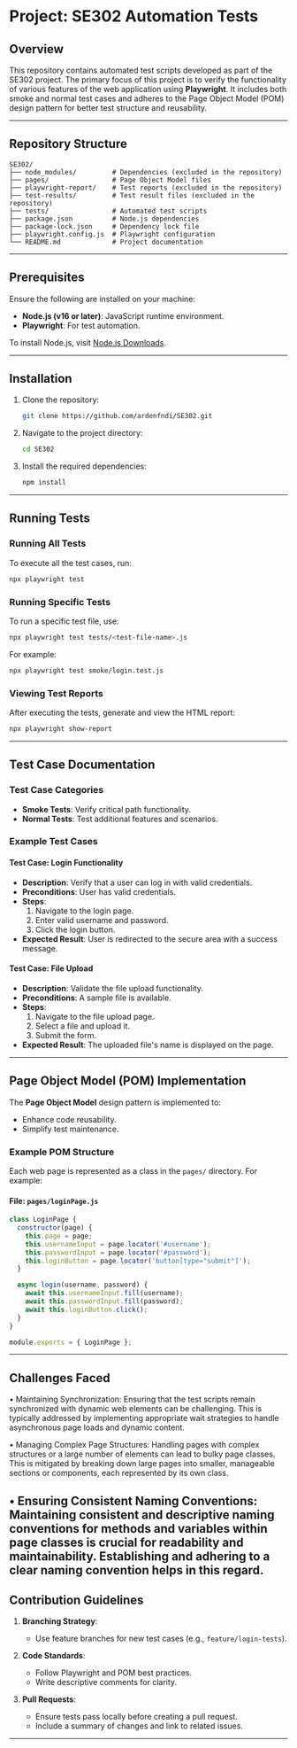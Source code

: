 # Project: SE302 Automation Tests

## Overview
This repository contains automated test scripts developed as part of the SE302 project. The primary focus of this project is to verify the functionality of various features of the web application using **Playwright**. It includes both smoke and normal test cases and adheres to the Page Object Model (POM) design pattern for better test structure and reusability.

---

## Repository Structure

```plaintext
SE302/
├── node_modules/         # Dependencies (excluded in the repository)
├── pages/                # Page Object Model files
├── playwright-report/    # Test reports (excluded in the repository)
├── test-results/         # Test result files (excluded in the repository)
├── tests/                # Automated test scripts
├── package.json          # Node.js dependencies
├── package-lock.json     # Dependency lock file
├── playwright.config.js  # Playwright configuration
└── README.md             # Project documentation
```

---

## Prerequisites

Ensure the following are installed on your machine:
- **Node.js (v16 or later)**: JavaScript runtime environment.
- **Playwright**: For test automation.

To install Node.js, visit [Node.js Downloads](https://nodejs.org/).

---

## Installation

1. Clone the repository:
   ```bash
   git clone https://github.com/ardenfndi/SE302.git
   ```
2. Navigate to the project directory:
   ```bash
   cd SE302
   ```
3. Install the required dependencies:
   ```bash
   npm install
   ```

---

## Running Tests

### Running All Tests
To execute all the test cases, run:
```bash
npx playwright test
```

### Running Specific Tests
To run a specific test file, use:
```bash
npx playwright test tests/<test-file-name>.js
```
For example:
```bash
npx playwright test smoke/login.test.js
```

### Viewing Test Reports
After executing the tests, generate and view the HTML report:
```bash
npx playwright show-report
```

---

## Test Case Documentation

### Test Case Categories
- **Smoke Tests**: Verify critical path functionality.
- **Normal Tests**: Test additional features and scenarios.

### Example Test Cases
#### Test Case: Login Functionality
- **Description**: Verify that a user can log in with valid credentials.
- **Preconditions**: User has valid credentials.
- **Steps**:
  1. Navigate to the login page.
  2. Enter valid username and password.
  3. Click the login button.
- **Expected Result**: User is redirected to the secure area with a success message.

#### Test Case: File Upload
- **Description**: Validate the file upload functionality.
- **Preconditions**: A sample file is available.
- **Steps**:
  1. Navigate to the file upload page.
  2. Select a file and upload it.
  3. Submit the form.
- **Expected Result**: The uploaded file's name is displayed on the page.

---

## Page Object Model (POM) Implementation

The **Page Object Model** design pattern is implemented to:
- Enhance code reusability.
- Simplify test maintenance.

### Example POM Structure
Each web page is represented as a class in the `pages/` directory. For example:

#### File: `pages/loginPage.js`
```javascript
class LoginPage {
  constructor(page) {
    this.page = page;
    this.usernameInput = page.locator('#username');
    this.passwordInput = page.locator('#password');
    this.loginButton = page.locator('button[type="submit"]');
  }

  async login(username, password) {
    await this.usernameInput.fill(username);
    await this.passwordInput.fill(password);
    await this.loginButton.click();
  }
}

module.exports = { LoginPage };
```

---

## Challenges Faced

• Maintaining Synchronization: Ensuring that the test scripts remain synchronized with 
dynamic web elements can be challenging. This is typically addressed by implementing 
appropriate wait strategies to handle asynchronous page loads and dynamic content. 

• Managing Complex Page Structures: Handling pages with complex structures or a large 
number of elements can lead to bulky page classes. This is mitigated by breaking down 
large pages into smaller, manageable sections or components, each represented by its 
own class. 

• Ensuring Consistent Naming Conventions: Maintaining consistent and descriptive 
naming conventions for methods and variables within page classes is crucial for 
readability and maintainability. Establishing and adhering to a clear naming convention 
helps in this regard. 
---

## Contribution Guidelines

1. **Branching Strategy**:
   - Use feature branches for new test cases (e.g., `feature/login-tests`).

2. **Code Standards**:
   - Follow Playwright and POM best practices.
   - Write descriptive comments for clarity.

3. **Pull Requests**:
   - Ensure tests pass locally before creating a pull request.
   - Include a summary of changes and link to related issues.

---
